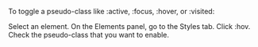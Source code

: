 To toggle a pseudo-class like :active, :focus, :hover, or :visited:

Select an element. On the Elements panel, go to the Styles tab. Click :hov. Check the pseudo-class
that you want to enable.
